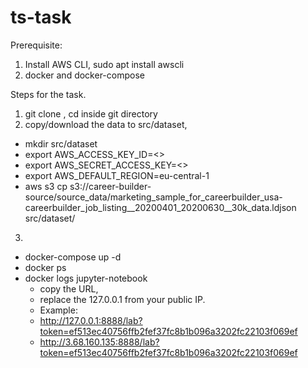 # ts-task


Prerequisite: 
1. Install AWS CLI, 
sudo apt install awscli
2. docker and docker-compose

Steps for the task.
1. git clone , cd inside git directory
2. copy/download the data to src/dataset, 

- mkdir src/dataset
- export AWS_ACCESS_KEY_ID=<>
- export AWS_SECRET_ACCESS_KEY=<>
- export AWS_DEFAULT_REGION=eu-central-1
- aws s3 cp s3://career-builder-source/source_data/marketing_sample_for_careerbuilder_usa-careerbuilder_job_listing__20200401_20200630__30k_data.ldjson src/dataset/

3. 
 - docker-compose up -d
 - docker ps
 - docker logs jupyter-notebook
    - copy the URL,
    - replace the 127.0.0.1 from your public IP.
    - Example:
    - http://127.0.0.1:8888/lab?token=ef513ec40756ffb2fef37fc8b1b096a3202fc22103f069ef
    - http://3.68.160.135:8888/lab?token=ef513ec40756ffb2fef37fc8b1b096a3202fc22103f069ef
